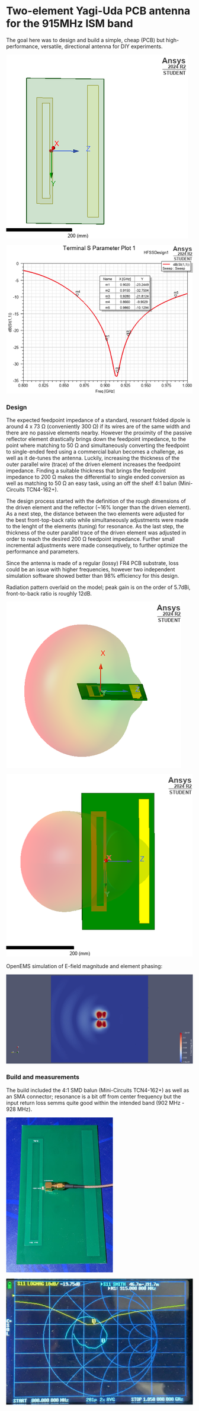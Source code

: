 # Two-element Yagi-Uda PCB antenna for the 915MHz ISM band

The goal here was to design and build a simple, cheap (PCB) but high-performance, versatile, directional antenna for DIY experiments.

![design](design.png)

![sweep](sweep.png)

### Design

The expected feedpoint impedance of a standard, resonant folded dipole is around 4 x 73 Ω (conveniently 300 Ω) if its wires are of the same width and there are no passive elements nearby. However the proximity of the passive reflector element drastically brings down the feedpoint impedance, to the point where matching to 50 Ω and simultaneously converting the feedpoint to single-ended feed using a commercial balun becomes a challenge, as well as it de-tunes the antenna. Luckily, increasing the thickness of the outer parallel wire (trace) of the driven element increases the feedpoint impedance. Finding a suitable thickness that brings the feedpoint impedance to 200 Ω makes the differential to single ended conversion as well as matching to 50 Ω an easy task, using an off the shelf 4:1 balun (Mini-Circuits TCN4-162+).

The design process started with the definition of the rough dimensions of the driven element and the reflector (~16% longer than the driven element). As a next step, the distance between the two elements were adjusted for the best front-top-back ratio while simultaneously adjustments were made to the lenght of the elements (tuning) for resonance. As the last step, the thickness of the outer parallel trace of the driven element was adjusted in order to reach the desired 200 Ω feedpoint impedance. Further small incremental adjustments were made consequtively, to further optimize the performance and parameters.

Since the antenna is made of a regular (lossy) FR4 PCB substrate, loss could be an issue with higher frequencies, however two independent simulation software showed better than 98% efficiency for this design.

Radiation pattern overlaid on the model; peak gain is on the order of 5.7dBi, front-to-back ratio is roughly 12dB.

![ptn_side](ptn_side.png)

![ptn_top](ptn_top.png)

OpenEMS simulation of E-field magnitude and element phasing:

![yagi_anim2](yagi_anim2.gif)

### Build and measurements

The build included the 4:1 SMD balun (Mini-Circuits TCN4-162+) as well as an SMA connector; resonance is a bit off from center frequency but the input return loss semms quite good within the intended band (902 MHz - 928 MHz).

![build_pcb](build.jpg)

![meas](meas.jpg)
